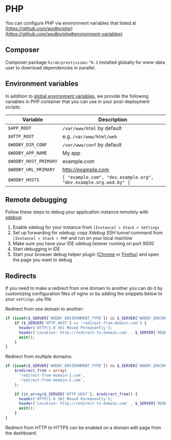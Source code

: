 # PHP

You can configure PHP via environment variables that listed at [https://github.com/wodby/php](https://github.com/wodby/php#environment-variables)

## Composer

Composer package `hirak/prestissimo:^0.3` installed globally for www-data user to download dependencies in parallel.

## Environment variables

In addition to [global environment variables](https://docs.wodby.com/infrastructure/environment-variables.html), we provide the following variables in PHP container that you can use in your post-deployment scripts:

| Variable              | Description                                                      |
| --------------------- | ---------------------------------------------------------------- |
| `$APP_ROOT`           | `/var/www/html` by default                                       |
| `$HTTP_ROOT`          | e.g. `/var/www/html/web`                                         |
| `$WODBY_DIR_CONF`     | `/var/www/conf` by default                                       |
| `$WODBY_APP_NAME`     | My app                                                           |
| `$WODBY_HOST_PRIMARY` | example.com                                                      |
| `$WODBY_URL_PRIMARY`  | http://example.com                                               |
| `$WODBY_HOSTS`        | `[ "example.com", "dev.example.org", "dev.example.org.wod.by" ]` |

## Remote debugging

Follow these steps to debug your application instance remotely with [xdebug](http://xdebug.org/docs/install):

1. Enable xdebug for your instance from `[Instance] > Stack > Settings`
2. Set up forwarding for xdebug: copy _Xdebug SSH tunnel_ command from `[Instance] > Stack > PHP` and run on your local machine
3. Make sure you have your IDE xdebug listener running on port 9000
4. Start debugging in IDE
5. Start your browser debug helper plugin ([Chrome](https://chrome.google.com/webstore/detail/xdebug-helper/eadndfjplgieldjbigjakmdgkmoaaaoc?hl=en) or [Firefox](https://addons.mozilla.org/en-us/firefox/addon/the-easiest-xdebug)) and open the page you want to debug

## Redirects

If you need to make a redirect from one domain to another you can do it by customizing configuration files of nginx or by adding the snippets below to your `settings.php` file.

Redirect from one domain to another:

```php
if (isset($_SERVER['WODBY_ENVIRONMENT_TYPE']) && $_SERVER['WODBY_ENVIRONMENT_TYPE'] == 'prod' && php_sapi_name() != "cli") {
    if ($_SERVER['HTTP_HOST'] == 'redirect-from-domain.com') {
      header('HTTP/1.0 301 Moved Permanently');
      header('Location: http://redirect-to-domain.com' . $_SERVER['REQUEST_URI']);
      exit();
    }
}
```

Redirect from multiple domains:

```php
if (isset($_SERVER['WODBY_ENVIRONMENT_TYPE']) && $_SERVER['WODBY_ENVIRONMENT_TYPE'] == 'prod' && php_sapi_name() != "cli") {
    $redirect_from = array(
      'redirect-from-domain-1.com',
      'redirect-from-domain-2.com',
    );

    if (in_array($_SERVER['HTTP_HOST'], $redirect_from)) {
      header('HTTP/1.0 301 Moved Permanently');
      header('Location: http://redirect-to-domain.com' . $_SERVER['REQUEST_URI']);
      exit();
    }
}
```

Redirect from HTTP to HTTPS can be enabled on a domain edit page from the dashboard.
